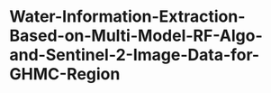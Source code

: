 # Water-Information-Extraction-Based-on-Multi-Model-RF-Algo-and-Sentinel-2-Image-Data-for-GHMC-Region